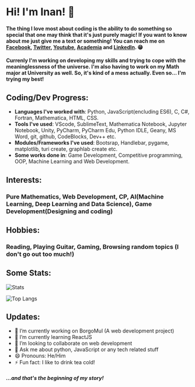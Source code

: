 # Hi! I'm Inan!  👋

#### The thing I love most about coding is the ability to do something so special that one may think that it's just purely magic! If you want to know about me just give me a text or something! You can reach me on [Facebook](https://web.facebook.com/ahnafsadikinan21), [Twitter](https://twitter.com/ahnaf_inan), [Youtube](https://www.youtube.com/channel/UC6PSxCm8fuRo9DxA4pobxMA?view_as=subscriber), [Academia](https://univdhaka.academia.edu/AhnafSadikInan) and [LinkedIn](https://www.linkedin.com/in/ahnaf-sadik-inan-a077a01b1?originalSubdomain=bd). 😁 

#### Currenly I'm working on developing my skills and trying to cope with the meaninglessness of the universe. I'm also having to work on my Math major at University as well. So, it's kind of a mess actually. Even so... I'm trying my best! 

## Coding/Dev Progress:
 - **Languages I've worked with**: Python, JavaScript(encluding ES6), C, C#, Fortran, Mathematica, HTML, CSS.
 - **Tools I've used**: VScode, SublimeText, Mathematica Notebook, Jupyter Notebook, Unity, PyCharm, PyCharm Edu, Python IDLE, Geany, MS Word, git, github, CodeBlocks, Dev++ etc.
 - **Modules/Frameworks I've used**: Bootsrap, Handlebar, pygame, matplotlib, turi create, graphlab create etc.
 - **Some works done in**: Game Development, Competitive programming, OOP, Machine Learning and Web Development.

## Interests: 
### Pure Mathematics, Web Development, CP, AI(Machine Learning, Deep Learning and Data Science), Game Development(Designing and coding)

## Hobbies: 
### Reading, Playing Guitar, Gaming, Browsing random topics (I don't go out too much!)

## Some Stats: 
![Stats](https://github-readme-stats.vercel.app/api?username=Hartz-I&&show_icons=true&title_color=000000&icon_color=000000&text_color=000000&bg_color=FFFFFF)

![Top Langs](https://github-readme-stats.vercel.app/api/top-langs/?username=Hartz-I&langs_count=7)

## Updates:
- 🔭 I’m currently working on BorgoMul (A web development project)
- 🌱 I’m currently learning ReactJS
- 👯 I’m looking to collaborate on web development
- 💬 Ask me about python, JavaScript or any tech related stuff
- 😄 Pronouns: He/Him
- ⚡ Fun fact: I like to drink tea cold!

##### ...and that's the beginning of my story!

